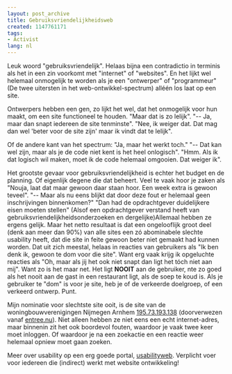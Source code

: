 ```yaml
---
layout: post_archive
title: Gebruiksvriendelijkheidsweb
created: 1147761171
tags:
- Activist
lang: nl
---
```

Leuk woord "gebruiksvriendelijk". Helaas bijna een contradictio in terminis als het in een zin voorkomt met "internet" of "websites". En het lijkt wel helemaal onmogelijk te worden als je een "ontwerper" of "programmeur" (De twee uitersten in het web-ontwikkel-spectrum) alléén los laat op een site.

Ontwerpers hebben een gen, zo lijkt het wel, dat het onmogelijk voor hun maakt, om een site functioneel te houden. "Maar dat is zo lelijk". "-- Ja, maar dan snapt iedereen de site tenminste". "Nee, ik weiger dat. Dat mag dan wel 'beter voor de site zijn' maar ik vindt dat te lelijk".

Of de andere kant van het spectrum: "Ja, maar het werkt toch." "-- Dat kan wel zijn, maar als je de code niet kent is het heel onlogisch". "Hmm. Als ik dat logisch wil maken, moet ik de code helemaal omgooien. Dat weiger ik".

Het grootste gevaar voor gebruiksvriendelijkheid is echter het budget en de planning. Of eigenlijk degene die dat beheert. Veel te vaak hoor je zaken als "Nouja, laat dat maar gewoon daar staan hoor. Een week extra is gewoon teveel". "-- Maar als nu eens blijkt dat door deze fout er helemaal geen inschrijvingen binnenkomen?" "Dan had de opdrachtgever duidelijkere eisen moeten stellen" (Alsof een opdrachtgever verstand heeft van gebruiksvriendelijkheidsonderzoeken en dergelijke)Allemaal hebben ze ergens gelijk. Maar het netto resultaat is dat een ongelooflijk groot deel (denk aan meer dan 90%) van alle sites een zó abominabele slechte usability heeft, dat die site in feite gewoon beter niet gemaakt had kunnen worden. Dat uit zich meestal, helaas in reacties van gebruikers als "Ik ben denk ik, gewoon te dom voor die site". Want erg vaak krijg ik opgeluchte reacties als "Oh, maar als jij het ook niet snapt dan ligt het tóch niet aan mij". Want zo is het maar net. Het ligt **NOOIT** aan de gebruiker, nte zo goed als het nooit aan de gast in een restaurant ligt, als de soep te koud is. Als je gebruiker te "dom" is voor je site, heb je of de verkeerde doelgroep, of een verkeerd ontwerp. Punt.

Mijn nominatie voor slechtste site ooit, is de site van de woningbouwverenigingen Nijmegen Arnhem [195.73.193.138](http://195.73.193.138/) (doorverwezen vanaf [entree.nu]()). Niet alleen hebben ze niet eens een echt internet-adres, maar binnenin zit het ook boordevol fouten, waardoor je vaak twee keer moet inloggen. Of waardoor je na een zoekactie en een reactie weer helemaal opniew moet gaan zoeken.

Meer over usability op een erg goede portal, [usabilityweb](http://www.usabilityweb.nl/). Verplicht voer voor iedereen die (indirect) werkt met website ontwikkeling!

